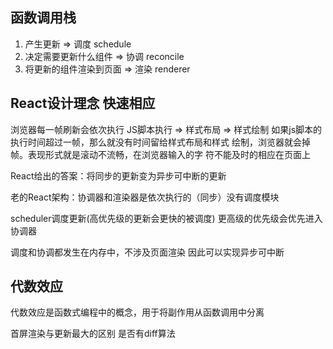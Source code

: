 ## 函数调用栈

1. 产生更新 => 调度 schedule
2. 决定需要更新什么组件 => 协调 reconcile
3. 将更新的组件渲染到页面 => 渲染 renderer

## React设计理念  快速相应 

浏览器每一帧刷新会依次执行
JS脚本执行 => 样式布局 => 样式绘制
如果js脚本的执行时间超过一帧，那么就没有时间留给样式布局和样式
绘制，浏览器就会掉帧。表现形式就是滚动不流畅，在浏览器输入的字
符不能及时的相应在页面上

React给出的答案：将同步的更新变为异步可中断的更新

老的React架构：协调器和渲染器是依次执行的（同步）没有调度模块

scheduler调度更新(高优先级的更新会更快的被调度)
更高级的优先级会优先进入协调器

调度和协调都发生在内存中，不涉及页面渲染 因此可以实现异步可中断

## 代数效应

代数效应是函数式编程中的概念，用于将副作用从函数调用中分离

首屏渲染与更新最大的区别 是否有diff算法

